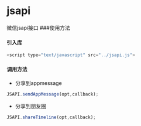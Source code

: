 jsapi
=====

微信jsapi接口
###使用方法

#### 引入库
```javascript
<script type="text/javascript" src="../jsapi.js">
```
#### 调用方法
+ 分享到appmessage
```javascript
JSAPI.sendAppMessage(opt,callback);
```
+ 分享到朋友圈
```javascript
JSAPI.shareTimeline(opt,callback);
```

